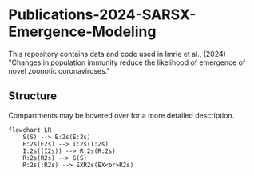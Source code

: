 # Publications-2024-SARSX-Emergence-Modeling
This repository contains data and code used in Imrie et al., (2024) "Changes in population immunity reduce the likelihood of emergence of novel zoonotic coronaviruses."


## Structure

Compartments may be hovered over for a more detailed description.
```mermaid
flowchart LR
    S(S) --> E:2s(E:2s)
    E:2s(E2s) --> I:2s(I:2s)
    I:2s((I2s)) --> R:2s(R:2s)
    R:2s(R2s) --> S(S)
    R:2s(:R2s) --> EXR2s(EX<br>R2s)
